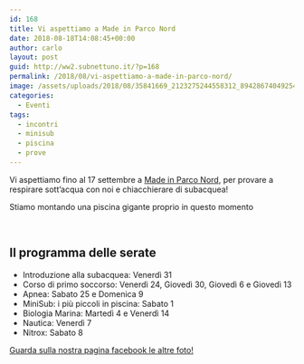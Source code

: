```yaml
---
id: 168
title: Vi aspettiamo a Made in Parco Nord
date: 2018-08-18T14:08:45+00:00
author: carlo
layout: post
guid: http://ww2.subnettuno.it/?p=168
permalink: /2018/08/vi-aspettiamo-a-made-in-parco-nord/
image: /assets/uploads/2018/08/35841669_2123275244558312_8942867404925435904_o-1200x444.jpg
categories:
  - Eventi
tags:
  - incontri
  - minisub
  - piscina
  - prove
---
```


Vi aspettiamo fino al 17 settembre a [Made in Parco Nord](https://www.facebook.com/madeinparconord18), per provare a respirare sott&#8217;acqua con noi e chiacchierare di subacquea!

Stiamo montando una piscina gigante proprio in questo momento

<figure class="wp-block-image">

<img src="/assets/uploads/2018/08/piscina_1.jpg" alt="" class="wp-image-169" srcset="/assets/uploads/2018/08/piscina_1.jpg 1600w, /assets/uploads/2018/08/piscina_1-300x71.jpg 300w, /assets/uploads/2018/08/piscina_1-768x182.jpg 768w, /assets/uploads/2018/08/piscina_1-1024x243.jpg 1024w, /assets/uploads/2018/08/piscina_1-1200x284.jpg 1200w, /assets/uploads/2018/08/piscina_1-24x6.jpg 24w, /assets/uploads/2018/08/piscina_1-36x9.jpg 36w, /assets/uploads/2018/08/piscina_1-48x11.jpg 48w" sizes="(max-width: 709px) 85vw, (max-width: 909px) 67vw, (max-width: 1362px) 62vw, 840px" /></figure>

## Il programma delle serate

- Introduzione alla subacquea: Venerdì 31
- Corso di primo soccorso: Venerdì 24, Giovedì 30, Giovedì 6 e Giovedì 13
- Apnea: Sabato 25 e Domenica 9
- MiniSub: i più piccoli in piscina: Sabato 1
- Biologia Marina: Martedì 4 e Venerdì 14
- Nautica: Venerdì 7
- Nitrox: Sabato 8

[Guarda sulla nostra pagina facebook le altre foto!](https://www.facebook.com/pg/clubsubnettuno/photos/?tab=album&album_id=2298168600215747)<figure class="wp-block-image">

<img src="/assets/uploads/2018/08/volantino-02.jpg" alt="" class="wp-image-176" srcset="/assets/uploads/2018/08/volantino-02.jpg 933w, /assets/uploads/2018/08/volantino-02-215x300.jpg 215w, /assets/uploads/2018/08/volantino-02-768x1069.jpg 768w, /assets/uploads/2018/08/volantino-02-735x1024.jpg 735w, /assets/uploads/2018/08/volantino-02-17x24.jpg 17w, /assets/uploads/2018/08/volantino-02-26x36.jpg 26w, /assets/uploads/2018/08/volantino-02-34x48.jpg 34w" sizes="(max-width: 709px) 85vw, (max-width: 909px) 67vw, (max-width: 1362px) 62vw, 840px" /></figure>
